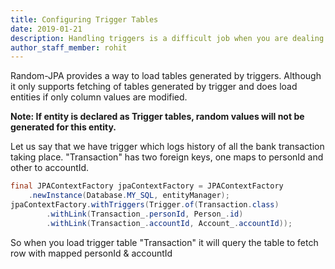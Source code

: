 ```yaml
---
title: Configuring Trigger Tables
date: 2019-01-21
description: Handling triggers is a difficult job when you are dealing with data generation.  
author_staff_member: rohit
---
```


Random-JPA provides a way to load tables generated by triggers. Although it only supports fetching of tables generated by trigger and does load entities if only column values are modified.

**Note: If entity is declared as Trigger tables, random values will not be generated for this entity.**

Let us say that we have trigger which logs history of all the bank transaction taking place. "Transaction" has two foreign keys, one maps to personId and other to accountId.

```java
final JPAContextFactory jpaContextFactory = JPAContextFactory
    .newInstance(Database.MY_SQL, entityManager);
jpaContextFactory.withTriggers(Trigger.of(Transaction.class)
        .withLink(Transaction_.personId, Person_.id)
        .withLink(Transaction_.accountId, Account_.accountId));
```

So when you load trigger table "Transaction" it will query the table to fetch row with mapped personId & accountId